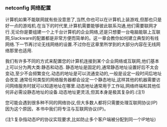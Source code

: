 ### netconfig 网络配置

计算机如果不能联网就有些没意思了,当然,你也可以在计算机上装游戏,但那也只是好一点的游戏机.在当下的时代里,计算机需要能够彼此联系沟通,他们需要联网才行.无论你是要组建一个上千台计算机的企业网络,还是只想要一台电脑能联上互联网,Slackware的配置都是非常方便而简单的。这一章会教你如何建立典型的有线网络.下一节再讨论无线网络的设置.不过你在这章里所学到的大部分内容在无线网络那里也适用.

我们有许多不同的方式来配置您的计算机连接到某个企业网络或互联网,他们基本上可以分为两大类:静态和动态. 静态地址是固定的,通常静态地址设置好后不太会变动,至少不会频繁变化.动态的地址是可以流通变动的,一般是设定一段时间后地址会改变.通常任何类型的网络服务器都会设定一个静态地址,这样其他的机器需要访问网络服务时就可以知道地址在哪里.动态地址通常用于工作站,网络终端和其他任何非必需设静态地址的设备.动态地址更灵活,但其本身是极其复杂的.(注1)

您可能会遇到很多种不同的网络协议,但大多数人都将只需要处理互联网协议(IP)
因为这个原因，本书中我们将专注与互联网协议(IP)。

(注1:复杂指动态IP的协议实现要求,比如防止多个客户端被分配到同一个IP地址)





 
